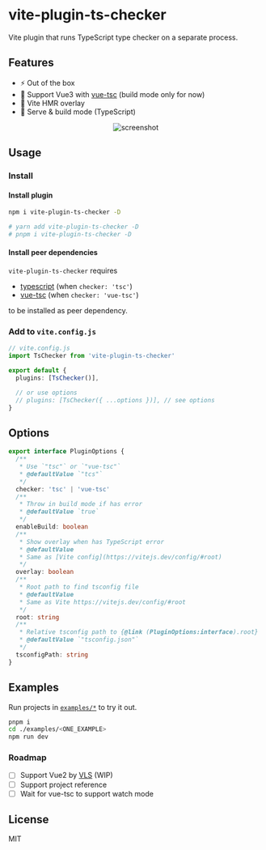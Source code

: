 # vite-plugin-ts-checker

Vite plugin that runs TypeScript type checker on a separate process.

## Features

- ⚡️ Out of the box
- 💚 Support Vue3 with [vue-tsc](https://github.com/johnsoncodehk/vue-tsc) (build mode only for now)
- 🚥 Vite HMR overlay
- 🎳 Serve & build mode (TypeScript)

<p align="center">
  <img alt="screenshot" src="https://user-images.githubusercontent.com/12322740/113175704-48cf1e80-927e-11eb-9bb5-43ab1b218cb2.png">
</p>

## Usage

### Install

#### Install plugin

```bash
npm i vite-plugin-ts-checker -D

# yarn add vite-plugin-ts-checker -D
# pnpm i vite-plugin-ts-checker -D
```

#### Install peer dependencies

`vite-plugin-ts-checker` requires

- [typescript](https://www.npmjs.com/package/typescript) (when `checker: 'tsc'`)
- [vue-tsc](https://www.npmjs.com/package/vue-tsc) (when `checker: 'vue-tsc'`)

to be installed as peer dependency.

### Add to `vite.config.js`

```ts
// vite.config.js
import TsChecker from 'vite-plugin-ts-checker'

export default {
  plugins: [TsChecker()],

  // or use options
  // plugins: [TsChecker({ ...options })], // see options
}
```

## Options

```ts
export interface PluginOptions {
  /**
   * Use `"tsc"` or `"vue-tsc"`
   * @defaultValue `"tcs"`
   */
  checker: 'tsc' | 'vue-tsc'
  /**
   * Throw in build mode if has error
   * @defaultValue `true`
   */
  enableBuild: boolean
  /**
   * Show overlay when has TypeScript error
   * @defaultValue
   * Same as [Vite config](https://vitejs.dev/config/#root)
   */
  overlay: boolean
  /**
   * Root path to find tsconfig file
   * @defaultValue
   * Same as Vite https://vitejs.dev/config/#root
   */
  root: string
  /**
   * Relative tsconfig path to {@link (PluginOptions:interface).root}
   * @defaultValue `"tsconfig.json"`
   */
  tsconfigPath: string
}
```

## Examples

Run projects in [`examples/*`](./examples) to try it out.

```bash
pnpm i
cd ./examples/<ONE_EXAMPLE>
npm run dev
```

### Roadmap

- [ ] Support Vue2 by [VLS](https://www.npmjs.com/package/vls) (WIP)
- [ ] Support project reference
- [ ] Wait for vue-tsc to support watch mode

## License

MIT
